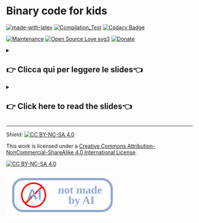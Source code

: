 # Binary code for kids

[![made-with-latex](https://img.shields.io/badge/Made%20with-LaTeX-1f425f.svg)](https://www.latex-project.org/)
[![Compilation_Test](https://github.com/R0mb0/Binary_code_for_kids_it_en/actions/workflows/Compilation_test.yml/badge.svg)](https://github.com/R0mb0/Binary_code_for_kids_it_en/actions/workflows/Compilation_test.yml)
[![Codacy Badge](https://app.codacy.com/project/badge/Grade/508d50fc39b34f8d95bfaaf832655f18)](https://app.codacy.com/gh/R0mb0/Binary_code_for_kids_it_en/dashboard?utm_source=gh&utm_medium=referral&utm_content=&utm_campaign=Badge_grade)

[![Maintenance](https://img.shields.io/badge/Maintained%3F-yes-green.svg)](https://github.com/R0mb0/Binary_code_for_kids_it_en)
[![Open Source Love svg3](https://badges.frapsoft.com/os/v3/open-source.svg?v=103)](https://github.com/R0mb0/Binary_code_for_kids_it_en)
[![Donate](https://img.shields.io/badge/PayPal-Donate%20to%20Author-blue.svg)](http://paypal.me/R0mb0)

<details>
 <summary>

## 👉 Clicca qui per leggere le slides👈
  
 </summary>

![0001](https://github.com/R0mb0/Binary_code_for_kids_it_en/blob/main/ReadMe_Imgs/Italian/0001.png?raw=true)
![0002](https://github.com/R0mb0/Binary_code_for_kids_it_en/blob/main/ReadMe_Imgs/Italian/0002.png?raw=true)
![0003](https://github.com/R0mb0/Binary_code_for_kids_it_en/blob/main/ReadMe_Imgs/Italian/0003.png?raw=true)
![0004](https://github.com/R0mb0/Binary_code_for_kids_it_en/blob/main/ReadMe_Imgs/Italian/0004.png?raw=true)
![0005](https://github.com/R0mb0/Binary_code_for_kids_it_en/blob/main/ReadMe_Imgs/Italian/0005.png?raw=true)
![0006](https://github.com/R0mb0/Binary_code_for_kids_it_en/blob/main/ReadMe_Imgs/Italian/0006.png?raw=true)
![0007](https://github.com/R0mb0/Binary_code_for_kids_it_en/blob/main/ReadMe_Imgs/Italian/0007.png?raw=true)
![0008](https://github.com/R0mb0/Binary_code_for_kids_it_en/blob/main/ReadMe_Imgs/Italian/0008.png?raw=true)
![0009](https://github.com/R0mb0/Binary_code_for_kids_it_en/blob/main/ReadMe_Imgs/Italian/0009.png?raw=true)
![0010](https://github.com/R0mb0/Binary_code_for_kids_it_en/blob/main/ReadMe_Imgs/Italian/0010.png?raw=true)
![0011](https://github.com/R0mb0/Binary_code_for_kids_it_en/blob/main/ReadMe_Imgs/Italian/0011.png?raw=true)
![0012](https://github.com/R0mb0/Binary_code_for_kids_it_en/blob/main/ReadMe_Imgs/Italian/0012.png?raw=true)
 
</details>

<details>
 <summary>

## 👉 Click here to read the slides👈
  
 </summary>

![0001](https://github.com/R0mb0/Binary_code_for_kids_it_en/blob/main/ReadMe_Imgs/English/0001.png?raw=true)
![0002](https://github.com/R0mb0/Binary_code_for_kids_it_en/blob/main/ReadMe_Imgs/English/0002.png?raw=true)
![0003](https://github.com/R0mb0/Binary_code_for_kids_it_en/blob/main/ReadMe_Imgs/English/0003.png?raw=true)
![0004](https://github.com/R0mb0/Binary_code_for_kids_it_en/blob/main/ReadMe_Imgs/English/0004.png?raw=true)
![0005](https://github.com/R0mb0/Binary_code_for_kids_it_en/blob/main/ReadMe_Imgs/English/0005.png?raw=true)
![0006](https://github.com/R0mb0/Binary_code_for_kids_it_en/blob/main/ReadMe_Imgs/English/0006.png?raw=true)
![0007](https://github.com/R0mb0/Binary_code_for_kids_it_en/blob/main/ReadMe_Imgs/English/0007.png?raw=true)
![0008](https://github.com/R0mb0/Binary_code_for_kids_it_en/blob/main/ReadMe_Imgs/English/0008.png?raw=true)
![0009](https://github.com/R0mb0/Binary_code_for_kids_it_en/blob/main/ReadMe_Imgs/English/0009.png?raw=true)
![0010](https://github.com/R0mb0/Binary_code_for_kids_it_en/blob/main/ReadMe_Imgs/English/0010.png?raw=true)
![0011](https://github.com/R0mb0/Binary_code_for_kids_it_en/blob/main/ReadMe_Imgs/English/0011.png?raw=true)
![0012](https://github.com/R0mb0/Binary_code_for_kids_it_en/blob/main/ReadMe_Imgs/English/0012.png?raw=true)
 
</details>

---

Shield: [![CC BY-NC-SA 4.0][cc-by-nc-sa-shield]][cc-by-nc-sa]

This work is licensed under a
[Creative Commons Attribution-NonCommercial-ShareAlike 4.0 International License][cc-by-nc-sa].

[![CC BY-NC-SA 4.0][cc-by-nc-sa-image]][cc-by-nc-sa]

[cc-by-nc-sa]: http://creativecommons.org/licenses/by-nc-sa/4.0/
[cc-by-nc-sa-image]: https://licensebuttons.net/l/by-nc-sa/4.0/88x31.png
[cc-by-nc-sa-shield]: https://img.shields.io/badge/License-CC%20BY--NC--SA%204.0-lightgrey.svg

  <picture>
    <source media="(prefers-color-scheme: dark)"srcset="https://github.com/R0mb0/Not_made_by_AI/blob/main/Badge/SVG/NotMadeByAIDark.svg">
    <source media="(prefers-color-scheme: light)"srcset="https://github.com/R0mb0/Not_made_by_AI/blob/main/Badge/SVG/NotMadeByAILight.svg">
    <img alt="Not made by AI" src="https://github.com/R0mb0/Not_made_by_AI/blob/main/Badge/SVG/NotMadeByAIDefault.svg">
  </picture>

